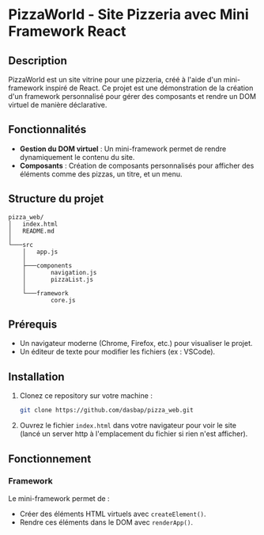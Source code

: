 
# PizzaWorld - Site Pizzeria avec Mini Framework React

## Description

PizzaWorld est un site vitrine pour une pizzeria, créé à l'aide d'un mini-framework inspiré de React. Ce projet est une démonstration de la création d'un framework personnalisé pour gérer des composants et rendre un DOM virtuel de manière déclarative.

## Fonctionnalités

- **Gestion du DOM virtuel** : Un mini-framework permet de rendre dynamiquement le contenu du site.
- **Composants** : Création de composants personnalisés pour afficher des éléments comme des pizzas, un titre, et un menu.

## Structure du projet

```
pizza_web/
│   index.html
│   README.md
│
└───src
    │   app.js
    │
    ├───components
    │       navigation.js
    │       pizzaList.js
    │
    └───framework
            core.js
```

## Prérequis

- Un navigateur moderne (Chrome, Firefox, etc.) pour visualiser le projet.
- Un éditeur de texte pour modifier les fichiers (ex : VSCode).

## Installation

1. Clonez ce repository sur votre machine :
   ```bash
   git clone https://github.com/dasbap/pizza_web.git
   ```

2. Ouvrez le fichier `index.html` dans votre navigateur pour voir le site (lancé un server http à l'emplacement du fichier si rien n'est afficher).

## Fonctionnement

### Framework
Le mini-framework permet de :
- Créer des éléments HTML virtuels avec `createElement()`.
- Rendre ces éléments dans le DOM avec `renderApp()`.
